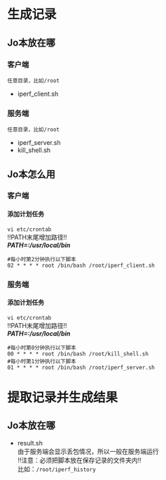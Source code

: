 # 生成记录
## Jo本放在哪
### 客户端
`任意目录，比如/root`
- iperf_client.sh
### 服务端
`任意目录，比如/root`
- iperf_server.sh
- kill_shell.sh  
## Jo本怎么用
### 客户端
#### 添加计划任务
`vi etc/crontab`  
:bangbang:PATH末尾增加路径:bangbang:  
***PATH=:/usr/local/bin***
``` shell
#每小时第2分钟执行以下脚本
02 * * * * root /bin/bash /root/iperf_client.sh
```  
### 服务端
#### 添加计划任务
`vi etc/crontab`  
:bangbang:PATH末尾增加路径:bangbang:  
***PATH=:/usr/local/bin***
``` shell
#每小时第0分钟执行以下脚本
00 * * * * root /bin/bash /root/kill_shell.sh
#每小时第1分钟执行以下脚本
01 * * * * root /bin/bash /root/iperf_server.sh
```  
# 提取记录并生成结果
## Jo本放在哪
- result.sh  
由于服务端会显示丢包情况，所以一般在服务端运行  
:bangbang:注意：必须把脚本放在保存记录的文件夹内:bangbang:  
比如：`/root/iperf_history`
